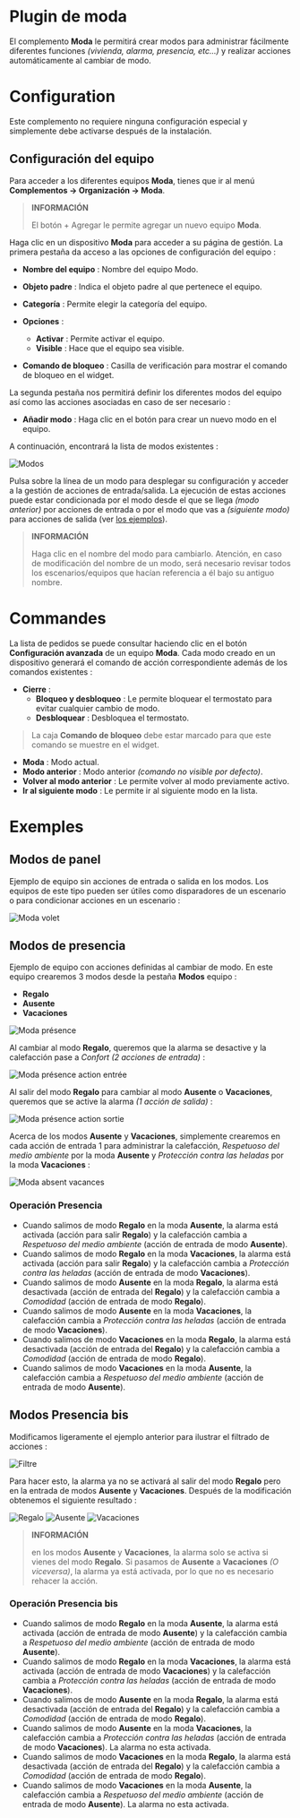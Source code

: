 # Plugin de moda

El complemento **Moda** le permitirá crear modos para administrar fácilmente diferentes funciones *(vivienda, alarma, presencia, etc...)* y realizar acciones automáticamente al cambiar de modo.

# Configuration

Este complemento no requiere ninguna configuración especial y simplemente debe activarse después de la instalación.

## Configuración del equipo

Para acceder a los diferentes equipos **Moda**, tienes que ir al menú **Complementos → Organización → Moda**.

>**INFORMACIÓN**
>
>El botón + Agregar le permite agregar un nuevo equipo **Moda**.

Haga clic en un dispositivo **Moda** para acceder a su página de gestión. La primera pestaña da acceso a las opciones de configuración del equipo :

- **Nombre del equipo** : Nombre del equipo Modo.
- **Objeto padre** : Indica el objeto padre al que pertenece el equipo.
- **Categoría** : Permite elegir la categoría del equipo.
- **Opciones** :
    - **Activar** : Permite activar el equipo.
    - **Visible** : Hace que el equipo sea visible.

- **Comando de bloqueo** : Casilla de verificación para mostrar el comando de bloqueo en el widget.

La segunda pestaña nos permitirá definir los diferentes modos del equipo así como las acciones asociadas en caso de ser necesario :

- **Añadir modo** : Haga clic en el botón para crear un nuevo modo en el equipo.

A continuación, encontrará la lista de modos existentes :

![Modos](./images/mode_screenshot1.png)

Pulsa sobre la línea de un modo para desplegar su configuración y acceder a la gestión de acciones de entrada/salida. La ejecución de estas acciones puede estar condicionada por el modo desde el que se llega *(modo anterior)* por acciones de entrada o por el modo que vas a *(siguiente modo)* para acciones de salida (ver [los ejemplos](#Exemples)).

>**INFORMACIÓN**
>
>Haga clic en el nombre del modo para cambiarlo. Atención, en caso de modificación del nombre de un modo, será necesario revisar todos los escenarios/equipos que hacían referencia a él bajo su antiguo nombre.

# Commandes

La lista de pedidos se puede consultar haciendo clic en el botón **Configuración avanzada** de un equipo **Moda**. Cada modo creado en un dispositivo generará el comando de acción correspondiente además de los comandos existentes :

- **Cierre** :
    - **Bloqueo y desbloqueo** : Le permite bloquear el termostato para evitar cualquier cambio de modo.
    - **Desbloquear** : Desbloquea el termostato.
>La caja **Comando de bloqueo** debe estar marcado para que este comando se muestre en el widget.

- **Moda** : Modo actual.
- **Modo anterior** : Modo anterior *(comando no visible por defecto)*.
- **Volver al modo anterior** : Le permite volver al modo previamente activo.
- **Ir al siguiente modo** : Le permite ir al siguiente modo en la lista.

# Exemples

## Modos de panel

Ejemplo de equipo sin acciones de entrada o salida en los modos. Los equipos de este tipo pueden ser útiles como disparadores de un escenario o para condicionar acciones en un escenario :

![Moda volet](./images/mode_volet.png)

## Modos de presencia

Ejemplo de equipo con acciones definidas al cambiar de modo. En este equipo crearemos 3 modos desde la pestaña **Modos** equipo :

- **Regalo**
- **Ausente**
- **Vacaciones**

![Moda présence](./images/mode_presence_mode.png)

Al cambiar al modo **Regalo**, queremos que la alarma se desactive y la calefacción pase a *Confort (2 acciones de entrada)* :

![Moda présence action entrée](./images/mode_presence_entree.png)

Al salir del modo **Regalo** para cambiar al modo **Ausente** o **Vacaciones**, queremos que se active la alarma *(1 acción de salida)* :

![Moda présence action sortie](./images/mode_presence_sortie.png)

Acerca de los modos **Ausente** y **Vacaciones**, simplemente crearemos en cada acción de entrada 1 para administrar la calefacción, *Respetuoso del medio ambiente* por la moda **Ausente** y *Protección contra las heladas* por la moda **Vacaciones** :

![Moda absent vacances](./images/mode_presence_absent_vacances.png)

### Operación Presencia

- Cuando salimos de modo **Regalo** en la moda **Ausente**, la alarma está activada (acción para salir **Regalo**) y la calefacción cambia a *Respetuoso del medio ambiente* (acción de entrada de modo **Ausente**).  
- Cuando salimos de modo **Regalo** en la moda **Vacaciones**, la alarma está activada (acción para salir **Regalo**) y la calefacción cambia a *Protección contra las heladas* (acción de entrada de modo **Vacaciones**).
- Cuando salimos de modo **Ausente** en la moda **Regalo**, la alarma está desactivada (acción de entrada del **Regalo**) y la calefacción cambia a *Comodidad* (acción de entrada de modo **Regalo**).
- Cuando salimos de modo **Ausente** en la moda **Vacaciones**, la calefacción cambia a *Protección contra las heladas* (acción de entrada de modo **Vacaciones**).
- Cuando salimos de modo **Vacaciones** en la moda **Regalo**, la alarma está desactivada (acción de entrada del **Regalo**) y la calefacción cambia a *Comodidad* (acción de entrada de modo **Regalo**).
- Cuando salimos de modo **Vacaciones** en la moda **Ausente**, la calefacción cambia a *Respetuoso del medio ambiente* (acción de entrada de modo **Ausente**).

## Modos Presencia bis

Modificamos ligeramente el ejemplo anterior para ilustrar el filtrado de acciones :

![Filtre](./images/mode_presence_filtre.png)

Para hacer esto, la alarma ya no se activará al salir del modo **Regalo** pero en la entrada de modos **Ausente** y **Vacaciones**. Después de la modificación obtenemos el siguiente resultado :

![Regalo](./images/mode_presence_bis_present.png)
![Ausente](./images/mode_presence_bis_absent.png)
![Vacaciones](./images/mode_presence_bis_vacances.png)

>**INFORMACIÓN**
>
>en los modos **Ausente** y **Vacaciones**, la alarma solo se activa si vienes del modo **Regalo**. Si pasamos de **Ausente** a **Vacaciones** *(O viceversa)*, la alarma ya está activada, por lo que no es necesario rehacer la acción.

### Operación Presencia bis

- Cuando salimos de modo **Regalo** en la moda **Ausente**, la alarma está activada (acción de entrada de modo **Ausente**) y la calefacción cambia a *Respetuoso del medio ambiente* (acción de entrada de modo **Ausente**).  
- Cuando salimos de modo **Regalo** en la moda **Vacaciones**, la alarma está activada (acción de entrada de modo **Vacaciones**) y la calefacción cambia a *Protección contra las heladas* (acción de entrada de modo **Vacaciones**).
- Cuando salimos de modo **Ausente** en la moda **Regalo**, la alarma está desactivada (acción de entrada del **Regalo**) y la calefacción cambia a *Comodidad* (acción de entrada de modo **Regalo**).
- Cuando salimos de modo **Ausente** en la moda **Vacaciones**, la calefacción cambia a *Protección contra las heladas* (acción de entrada de modo **Vacaciones**). La alarma no esta activada.
- Cuando salimos de modo **Vacaciones** en la moda **Regalo**, la alarma está desactivada (acción de entrada del **Regalo**) y la calefacción cambia a *Comodidad* (acción de entrada de modo **Regalo**).
- Cuando salimos de modo **Vacaciones** en la moda **Ausente**, la calefacción cambia a *Respetuoso del medio ambiente* (acción de entrada de modo **Ausente**). La alarma no esta activada.
